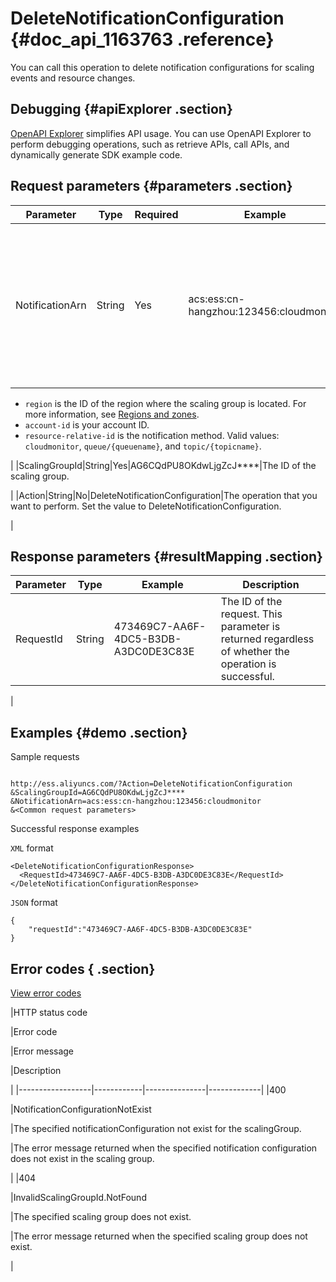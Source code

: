 # DeleteNotificationConfiguration {#doc_api_1163763 .reference}

You can call this operation to delete notification configurations for scaling events and resource changes.

## Debugging {#apiExplorer .section}

[OpenAPI Explorer](https://api.aliyun.com/#product=Ess&api=DeleteNotificationConfiguration) simplifies API usage. You can use OpenAPI Explorer to perform debugging operations, such as retrieve APIs, call APIs, and dynamically generate SDK example code.

## Request parameters {#parameters .section}

|Parameter|Type|Required|Example|Description|
|---------|----|--------|-------|-----------|
|NotificationArn|String|Yes|acs:ess:cn-hangzhou:123456:cloudmonitor|The identifier of the notification object. The value must be in the `acs:ess:{region}:{account-id}:{resource-relative-id}` format.

 -   `region` is the ID of the region where the scaling group is located. For more information, see [Regions and zones](~~40654~~).
-   `account-id` is your account ID.
-   `resource-relative-id` is the notification method. Valid values: `cloudmonitor`, `queue/{queuename}`, and `topic/{topicname}`.

 |
|ScalingGroupId|String|Yes|AG6CQdPU8OKdwLjgZcJ\*\*\*\*|The ID of the scaling group.

 |
|Action|String|No|DeleteNotificationConfiguration|The operation that you want to perform. Set the value to DeleteNotificationConfiguration.

 |

## Response parameters {#resultMapping .section}

|Parameter|Type|Example|Description|
|---------|----|-------|-----------|
|RequestId|String|473469C7-AA6F-4DC5-B3DB-A3DC0DE3C83E|The ID of the request. This parameter is returned regardless of whether the operation is successful.

 |

## Examples {#demo .section}

Sample requests

``` {#request_demo}

http://ess.aliyuncs.com/?Action=DeleteNotificationConfiguration
&ScalingGroupId=AG6CQdPU8OKdwLjgZcJ****
&NotificationArn=acs:ess:cn-hangzhou:123456:cloudmonitor
&<Common request parameters>

```

Successful response examples

`XML` format

``` {#xml_return_success_demo}
<DeleteNotificationConfigurationResponse>
  <RequestId>473469C7-AA6F-4DC5-B3DB-A3DC0DE3C83E</RequestId> 
</DeleteNotificationConfigurationResponse>

```

`JSON` format

``` {#json_return_success_demo}
{
	"requestId":"473469C7-AA6F-4DC5-B3DB-A3DC0DE3C83E"
}
```

## Error codes { .section}

[View error codes](https://error-center.aliyun.com/status/product/Ess)

|HTTP status code

|Error code

|Error message

|Description

|
|------------------|------------|---------------|-------------|
|400

|NotificationConfigurationNotExist

|The specified notificationConfiguration not exist for the scalingGroup.

|The error message returned when the specified notification configuration does not exist in the scaling group.

|
|404

|InvalidScalingGroupId.NotFound

|The specified scaling group does not exist.

|The error message returned when the specified scaling group does not exist.

|

